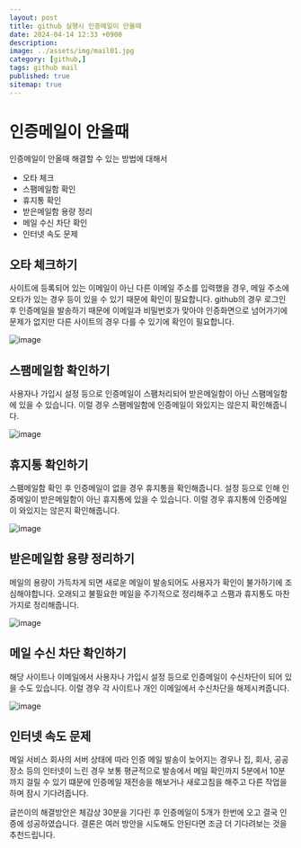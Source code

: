 ```yaml
---
layout: post
title: github 실행시 인증메일이 안올때
date: 2024-04-14 12:33 +0900
description: 
image: ../assets/img/mail01.jpg
category: [github,]
tags: github mail
published: true
sitemap: true
---
```


# 인증메일이 안올때 

인증메일이 안올때 해결할 수 있는 방법에 대해서 

* 오타 체크
* 스팸메일함 확인
* 휴지통 확인
* 받은메일함 용량 정리
* 메일 수신 차단 확인
* 인터넷 속도 문제

## 오타 체크하기

사이트에 등록되어 있는 이메일이 아닌 다른 이메일 주소를 입력했을 경우, 메일 주소에 오타가 있는 경우 등이 있을 수 있기 때문에 확인이 필요합니다.
github의 경우 로그인 후 인증메일을 발송하기 때문에 이메일과 비밀번호가 맞아야 인증화면으로 넘어가기에 문제가 없지만 다른 사이트의 경우 다를 수 있기에 확인이 필요합니다.

![image](https://github.com/gnlgk/class2024/assets/161431748/170eee63-7523-4698-b10f-c99cf4383a7c)

## 스팸메일함 확인하기

사용자나 가입시 설정 등으로 인증메일이 스팸처리되어 받은메일함이 아닌 스팸메일함에 있을 수 있습니다. 이럴 경우 스팸메일함에 인증메일이 와있지는 않은지 확인해줍니다.

![image](https://github.com/gnlgk/class2024/assets/161431748/18e1a81d-05b8-443f-bb67-122ff29c9327)

## 휴지통 확인하기

스팸메일함 확인 후 인증메일이 없을 경우 휴지통을 확인해줍니다. 설정 등으로 인해 인증메일이 받은메일함이 아닌 휴지통에 있을 수 있습니다. 이럴 경우 휴지통에 인증메일이 와있지는 않은지 확인해줍니다.

![image](https://github.com/gnlgk/class2024/assets/161431748/3d06c34b-f691-4243-abe1-2ea04f698a15)

## 받은메일함 용량 정리하기

메일의 용량이 가득차게 되면 새로운 메일이 발송되어도 사용자가 확인이 불가하기에 조심해야합니다. 오래되고 불필요한 메일을 주기적으로 정리해주고 스팸과 휴지통도 마찬가지로 정리해줍니다. 

![image](https://github.com/gnlgk/class2024/assets/161431748/b450daae-ff17-4aab-9ced-558df00eb304)

## 메일 수신 차단 확인하기

해당 사이트나 이메일에서 사용자나 가입시 설정 등으로 인증메일이 수신차단이 되어 있을 수도 있습니다. 이럴 경우 각 사이트나 개인 이메일에서 수신차단을 해제시켜줍니다. 

![image](https://github.com/gnlgk/class2024/assets/161431748/b50a8678-5c44-4076-9bd9-e26aada70004)

## 인터넷 속도 문제

메일 서비스 회사의 서버 상태에 따라 인증 메일 발송이 늦어지는 경우나 집, 회사, 공공장소 등의 인터넷이 느린 경우 보통 평균적으로 발송에서 메일 확인까지 5분에서 10분까지 걸릴 수 있기 떄문에 인증메일 재전송을 해보거나  새로고침을 해주고 다른 작업을 하며 잠시 기다려줍니다.

글쓴이의 해결방안은 체감상 30분을 기다린 후 인증메일이 5개가 한번에 오고 결국 인증에 성공하였습니다. 결론은 여러 방안을 시도해도 안된다면 조금 더 기다려보는 것을 추천드립니다.
